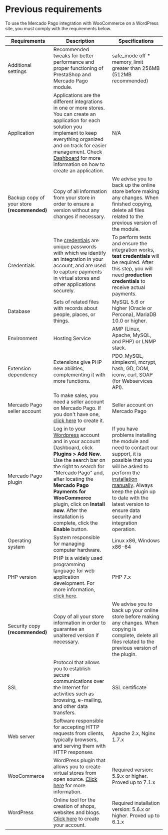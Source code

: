 # Previous requirements

To use the Mercado Pago integration with WooCommerce on a WordPress site, you must comply with the requirements below.

| Requirements | Description | Specifications |
|---|---|---|
| Additional settings | Recommended tweaks for better performance and proper functioning of PrestaShop and Mercado Pago module. | safe_mode off * memory_limit greater than 256MB (512MB recommended) |
| Application | Applications are the different integrations in one or more stores. You can create an application for each solution you implement to keep everything organized and on track for easier management. Check [Dashboard](/developers/en/docs/woocommerce/additional-content/dashboard/introduction) for more information on how to create an application. | N/A |
| Backup copy of your store **(recommended)** | Copy of all information from your store in order to ensure a version without any changes if necessary. | We advise you to back up the online store before making any changes. When finished copying, delete all files related to the previous version of the module. |
| Credentials | The [credentials](/developers/en/docs/woocommerce/additional-content/credentials) are unique passwords with which we identify an integration in your account, and are used to capture payments in virtual stores and other applications securely. | To perform tests and ensure the integration works, **test credentials** will be required. After this step, you will need **production credentials** to receive actual payments. |
| Database | Sets of related files with records about people, places, or things. | MySQL 5.6 or higher (Oracle or Percona), MariaDB 10.0 or higher. |
| Environment | Hosting Service | AMP (Linux, Apache, MySQL, and PHP) or LNMP stack. |
| Extension dependency | Extensions give PHP new abilities, complementing it with more functions. | PDO_MySQL, simplexml, mcrypt, hash, GD, DOM, iconv, curl, SOAP (for Webservices API). |
| Mercado Pago seller account | To make sales, you need a seller account on Mercado Pago. If you don't have one, [click here](https://www.mercadopago[FAKER][URL][DOMAIN]/hub/registration/landing) to create it.| Seller account on Mercado Pago |
| Mercado Pago plugin | Log in to your [Wordpress](https://wordpress.com/) account and in your account Dashboard, click **Plugins > Add New**. Use the search bar on the right to search for "Mercado Pago" and, after locating the **Mercado Pago Payments for WooCommerce** plugin, click on **Install now**. After the installation is complete, click the **Enable** button.| If you have problems installing the module and need to contact our support, it is possible that you will be asked to perform the [installation manually](/developers/en/docs/woocommerce/how-tos/install-module-manually). Always keep the plugin up to date with the latest version to ensure data security and integration operation. |
| Operating system | System responsible for managing computer hardware. | Linux x86, Windows x86-64 |
| PHP version | PHP is a widely used programming language for web application development. For more information, [click here](https://www.php.net/). | PHP 7.x |
| Security copy **(recommended)** | Copy of all your store information in order to guarantee an unaltered version if necessary. | We advise you to back up your online store before making any changes. When copying is complete, delete all files related to the previous version of the plugin. |
| SSL | Protocol that allows you to establish secure communications over the Internet for activities such as browsing, e-mailing, and other data transfers. | SSL certificate |
| Web server | Software responsible for accepting HTTP requests from clients, typically browsers, and serving them with HTTP responses | Apache 2.x, Nginx 1.7.x |
| WooCommerce | WordPress plugin that allows you to create virtual stores from open source. [Click here](https://woocommerce.com/es-es/woocommerce-features/) for more information. | Required version: 5.9.x or higher. Proved up to 7.1.x |
| WordPress | Online tool for the creation of shops, websites and blogs. [Click here](https://es.wordpress.org/) to create your account.| Required installation version: 5.6.x or higher. Proved up to 6.1.x |